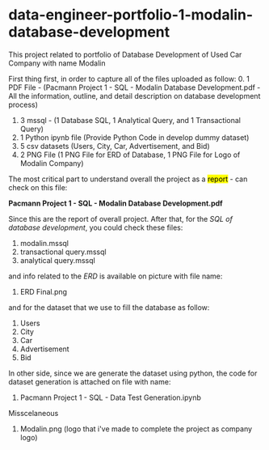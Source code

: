 # data-engineer-portfolio-1-modalin-database-development
This project related to portfolio of Database Development of Used Car Company with name Modalin

First thing first, in order to capture all of the files uploaded as follow:
0. 1 PDF File - (Pacmann Project 1 - SQL - Modalin Database Development.pdf - All the information, outline, and detail description on database development process)
1. 3 mssql - (1 Database SQL, 1 Analytical Query, and 1 Transactional Query)
2. 1 Python ipynb file (Provide Python Code in develop dummy dataset)
3. 5 csv datasets (Users, City, Car, Advertisement, and Bid)
4. 2 PNG File (1 PNG File for ERD of Database, 1  PNG File for Logo of Modalin Company)


The most critical part to understand overall the project as a <mark>report</mark> - can check on this file:
 
**Pacmann Project 1 - SQL - Modalin Database Development.pdf**


Since this are the report of overall project.
After that, for the _SQL of database development_, you could check these files:
1. modalin.mssql
2. transactional query.mssql
3. analytical query.mssql


and info related to the _ERD_ is available on picture with file name:
1. ERD Final.png


and for the dataset that we use to fill the database as follow:
1. Users
2. City
3. Car
4. Advertisement
5. Bid

In other side, since we are generate the dataset using python, the code for dataset generation is attached on file with name:
1. Pacmann Project 1 - SQL - Data Test Generation.ipynb

Misscelaneous
1. Modalin.png (logo that i've made to complete the project as company logo)
